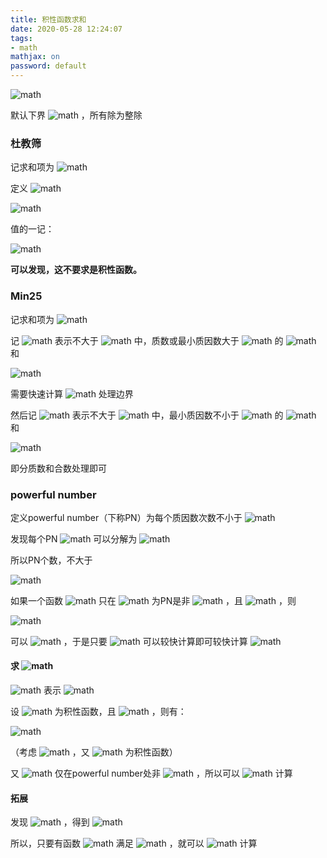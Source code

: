 ```yaml
---
title: 积性函数求和
date: 2020-05-28 12:24:07
tags:
- math
mathjax: on
password: default
---
```


 ![math](https://www.zhihu.com/equation?tex=%7E) 

<!--more-->

默认下界 ![math](https://www.zhihu.com/equation?tex=1) ，所有除为整除

### 杜教筛

记求和项为 ![math](https://www.zhihu.com/equation?tex=f%28i%29) 

定义 ![math](https://www.zhihu.com/equation?tex=S%28n%29%3D%5Csum_i%20f%28i%29) 



![math](https://www.zhihu.com/equation?tex=%5Cbegin%7Balign%7D%0A%26%5Csum_i%20%28fg%29%28i%29%5C%5C%0A%3D%26%5Csum_i%5Csum_j%5E%7B%5Cfrac%20ni%7Df%28j%29g%28i%29%5C%5C%0A%3D%26%5Csum_i%20g%28i%29S%28%5Cfrac%20ni%29%5C%5C%0A%5CRightarrow%20g%281%29S%28n%29%3D%26%5Csum_i%20%28fg%29%28i%29-%5Csum_%7Bi%3D2%7Dg%28i%29S%28%5Cfrac%20ni%29%0A%5Cend%7Balign%7D)



值的一记：



![math](https://www.zhihu.com/equation?tex=%5Cbegin%7Balign%7D%0A%5Cvarphi%3A%26%20S%28n%29%3D%5Cdfrac%7Bn%28n%2B1%29%7D%7B2%7D-%5Csum_%7Bi%3D2%7DS%28%5Cfrac%20ni%29%5C%5C%0A%5Cmu%3A%26%20S%28n%29%3D1-%5Csum_%7Bi%3D2%7DS%28%5Cfrac%20ni%29%5C%5C%0A%5Cend%7Balign%7D)



**可以发现，这不要求是积性函数。**

### Min25

记求和项为 ![math](https://www.zhihu.com/equation?tex=F%28i%29) 

记 ![math](https://www.zhihu.com/equation?tex=f%28n%2Ci%29) 表示不大于 ![math](https://www.zhihu.com/equation?tex=n) 中，质数或最小质因数大于 ![math](https://www.zhihu.com/equation?tex=p_i) 的 ![math](https://www.zhihu.com/equation?tex=G_j) 和



![math](https://www.zhihu.com/equation?tex=f%28n%2Ci%29%3Df%28n%2Ci-1%29-G_i%28f%28%5Cfrac%20n%7Bp_i%7D%2Ci-1%29-%5Csum_k%5Ej%20G_k%29)



需要快速计算 ![math](https://www.zhihu.com/equation?tex=%5Csum_i%5Em%20G_i) 处理边界

然后记 ![math](https://www.zhihu.com/equation?tex=g%28n%2Ci%29) 表示不大于 ![math](https://www.zhihu.com/equation?tex=n) 中，最小质因数不小于 ![math](https://www.zhihu.com/equation?tex=p_i) 的 ![math](https://www.zhihu.com/equation?tex=F_i) 和



![math](https://www.zhihu.com/equation?tex=g%28n%2Ci%29%3D%28%5Csum_%7Bj%5Cge%20i%7D%5Csum_c%20F%28p_j%5Ec%29g%28%5Cfrac%20n%7Bp_j%5Ec%7D%29%2BF%28p_j%5E%7Bc%2B1%7D%29%29%2B%5Csum_%7Bp_i%5Cle%20p_j%5Cle%20n%7D%20f%28p_j%29)



即分质数和合数处理即可

### powerful number

定义powerful number（下称PN）为每个质因数次数不小于 ![math](https://www.zhihu.com/equation?tex=2) 

发现每个PN ![math](https://www.zhihu.com/equation?tex=n) 可以分解为 ![math](https://www.zhihu.com/equation?tex=a%5E2b%5E3%2Cb%3D%5Cmathrm%7Brad%7D%28b%29) 

所以PN个数，不大于



![math](https://www.zhihu.com/equation?tex=%5Csum_%7Bi%3D1%7D%5E%7B%5Csqrt%20n%7D%28%5Cfrac%20n%7Bi%5E2%7D%29%5E%7B%5Cfrac%2013%7D%5Capprox%20%5Cint_%7B1%7D%5E%7B%5Csqrt%20n%7D%28%5Cfrac%20n%7Bi%5E2%7D%29%5E%7B%5Cfrac%2013%7D%5Cmathrm%20di%5Capprox%203%5Csqrt%20n%3DO%28%5Csqrt%20n%29)



如果一个函数 ![math](https://www.zhihu.com/equation?tex=g%28n%29) 只在 ![math](https://www.zhihu.com/equation?tex=n) 为PN是非 ![math](https://www.zhihu.com/equation?tex=0) ，且 ![math](https://www.zhihu.com/equation?tex=f%3Dg%2Ah) ，则



![math](https://www.zhihu.com/equation?tex=%5Csum_i%5En%20f%28i%29%3D%5Csum_%7Bi%3D1%7D%5En%20g%28i%29%5Csum_%7Bj%3D1%7D%5E%7B%5Cfrac%20ni%7Dh%28j%29)



可以 ![math](https://www.zhihu.com/equation?tex=O%28%5Csqrt%20n%7E%5Cmathrm%7Bcalc%7D%28h%29%29) ，于是只要 ![math](https://www.zhihu.com/equation?tex=h) 可以较快计算即可较快计算 ![math](https://www.zhihu.com/equation?tex=f) 

#### 求 ![math](https://www.zhihu.com/equation?tex=%5Csum_%7Bi%7D%20%5Cmathrm%7Brad%7D%28i%29) 

 ![math](https://www.zhihu.com/equation?tex=%5Cmathrm%7Brad%7D%28n%29) 表示 ![math](https://www.zhihu.com/equation?tex=%5Cmax_%7Bi%7D%5Bi%7Cn%5D%5B%5Cnot%5Cexist%20j%2Cj%5E2%7Ci%5D) 

设 ![math](https://www.zhihu.com/equation?tex=G) 为积性函数，且 ![math](https://www.zhihu.com/equation?tex=G%28p%5Ec%29%3D%5Bc%3E1%5D%28p-p%5E2%29) ，则有：



![math](https://www.zhihu.com/equation?tex=F%28n%29%3D%5Cmathrm%7Brad%7D%28n%29%3D%28%5Cmathrm%7Bid%7D%5Ccdot%20G%29%28n%29)



（考虑 ![math](https://www.zhihu.com/equation?tex=F%28p%5Ek%29) ，又 ![math](https://www.zhihu.com/equation?tex=%5Cmathrm%7Bid%7D%2CG) 为积性函数）

又 ![math](https://www.zhihu.com/equation?tex=G) 仅在powerful number处非 ![math](https://www.zhihu.com/equation?tex=0) ，所以可以 ![math](https://www.zhihu.com/equation?tex=O%28%5Csqrt%20n%29) 计算

#### 拓展

发现 ![math](https://www.zhihu.com/equation?tex=%5Cmathrm%7Brad%7D%28p%29%3D%5Cmathrm%7Bid%7D%28p%29) ，得到 ![math](https://www.zhihu.com/equation?tex=G%28p%29%3D%5Cmathrm%7B%5Cfrac%7Brad%7D%7Bid%7D%7D%28p%29%3D0) 

所以，只要有函数 ![math](https://www.zhihu.com/equation?tex=%5Chat%20F) 满足 ![math](https://www.zhihu.com/equation?tex=%5Chat%20F%28p%29%3DF%28p%29%2C%5Chat%20F%281%29%3DF%281%29) ，就可以 ![math](https://www.zhihu.com/equation?tex=O%28%5Csqrt%20n%5Ccdot%5Cmathrm%7Bcalc%7D%28%5Chat%20F%29%29) 计算
